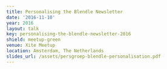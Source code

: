 ```yaml
---
title: Personalising the Blendle Newsletter
date: '2016-11-10'
year: 2016
layout: talk
key: personalising-the-blendle-newsletter-2016
shield: meetup-green
venue: Xite Meetup
location: Amsterdam, The Netherlands
slides_url: /assets/persgroep-blendle-personalisation.pdf
---
```

